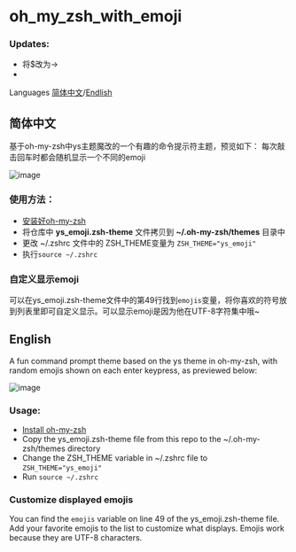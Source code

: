 # oh_my_zsh_with_emoji
### Updates:
- 将$改为->
- 
Languages [简体中文](https://github.com/SVMawww/oh_my_zsh_with_emoji#%E7%AE%80%E4%BD%93%E4%B8%AD%E6%96%87)/[Endlish](https://github.com/SVMawww/oh_my_zsh_with_emoji#english)
## 简体中文

基于oh-my-zsh中ys主题魔改的一个有趣的命令提示符主题，预览如下：
每次敲击回车时都会随机显示一个不同的emoji

![image](https://github.com/user-attachments/assets/3790f419-d920-4f9f-9b64-92c2682d89cb)


### 使用方法：
- [安装好oh-my-zsh](https://ohmyz.sh/#install)
- 将仓库中 **ys_emoji.zsh-theme** 文件拷贝到 **~/.oh-my-zsh/themes** 目录中
- 更改 ~/.zshrc 文件中的 ZSH_THEME变量为  `ZSH_THEME="ys_emoji"`
- 执行`source ~/.zshrc`

### 自定义显示emoji

可以在ys_emoji.zsh-theme文件中的第49行找到`emojis`变量，将你喜欢的符号放到列表里即可自定义显示。可以显示emoji是因为他在UTF-8字符集中哦~

## English

A fun command prompt theme based on the ys theme in oh-my-zsh, with random emojis shown on each enter keypress, as previewed below:

![image](https://github.com/user-attachments/assets/f9e94da2-cc22-4654-b7f2-8e4d6c3e2032)


### Usage:
- [Install oh-my-zsh](https://ohmyz.sh/#install)
- Copy the ys_emoji.zsh-theme file from this repo to the ~/.oh-my-zsh/themes directory
- Change the ZSH_THEME variable in ~/.zshrc file to `ZSH_THEME="ys_emoji"`
- Run `source ~/.zshrc`

### Customize displayed emojis
You can find the `emojis` variable on line 49 of the ys_emoji.zsh-theme file. Add your favorite emojis to the list to customize what displays. Emojis work because they are UTF-8 characters.
